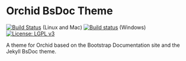 # Orchid BsDoc Theme

[![Build Status](https://travis-ci.org/JavaEden/Orchid.svg?branch=master)](https://travis-ci.org/JavaEden/Orchid) (Linux and Mac)
[![Build status](https://ci.appveyor.com/api/projects/status/0358qdkmfhbqedo1/branch/master?svg=true)](https://ci.appveyor.com/project/cjbrooks12/orchid/branch/master) (Windows)
[![License: LGPL v3](https://img.shields.io/badge/License-LGPL%20v3-blue.svg)](http://www.gnu.org/licenses/lgpl-3.0)

A theme for Orchid based on the Bootstrap Documentation site and the Jekyll BsDoc theme.